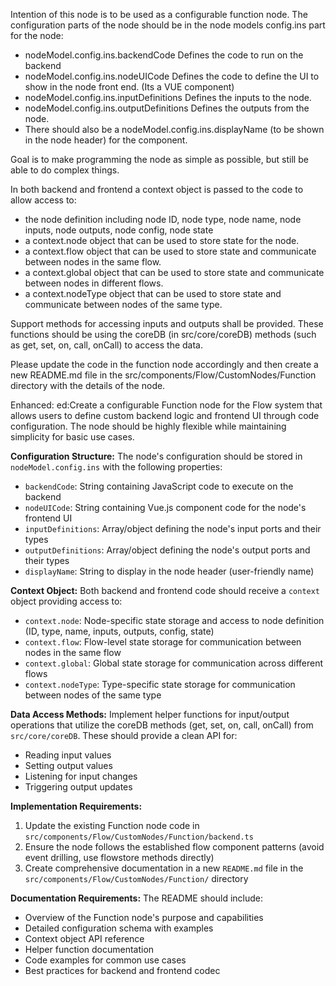 Intention of this node is to be used as a configurable function node. The configuration parts of the node should be in
the node models config.ins part for the node:

-   nodeModel.config.ins.backendCode Defines the code to run on the backend
-   nodeModel.config.ins.nodeUICode Defines the code to define the UI to show in the node front end. (Its a VUE
    component)
-   nodeModel.config.ins.inputDefinitions Defines the inputs to the node.
-   nodeModel.config.ins.outputDefinitions Defines the outputs from the node.
-   There should also be a nodeModel.config.ins.displayName (to be shown in the node header) for the component.

Goal is to make programming the node as simple as possible, but still be able to do complex things.

In both backend and frontend a context object is passed to the code to allow access to:

-   the node definition including node ID, node type, node name, node inputs, node outputs, node config, node state
-   a context.node object that can be used to store state for the node.
-   a context.flow object that can be used to store state and communicate between nodes in the same flow.
-   a context.global object that can be used to store state and communicate between nodes in different flows.
-   a context.nodeType object that can be used to store state and communicate between nodes of the same type.

Support methods for accessing inputs and outputs shall be provided. These functions should be using the coreDB (in
src/core/coreDB) methods (such as get, set, on, call, onCall) to access the data.

Please update the code in the function node accordingly and then create a new README.md file in the
src/components/Flow/CustomNodes/Function directory with the details of the node.

Enhanced: ed:Create a configurable Function node for the Flow system that allows users to define custom backend logic
and frontend UI through code configuration. The node should be highly flexible while maintaining simplicity for basic
use cases.

**Configuration Structure:** The node's configuration should be stored in `nodeModel.config.ins` with the following
properties:

-   `backendCode`: String containing JavaScript code to execute on the backend
-   `nodeUICode`: String containing Vue.js component code for the node's frontend UI
-   `inputDefinitions`: Array/object defining the node's input ports and their types
-   `outputDefinitions`: Array/object defining the node's output ports and their types
-   `displayName`: String to display in the node header (user-friendly name)

**Context Object:** Both backend and frontend code should receive a `context` object providing access to:

-   `context.node`: Node-specific state storage and access to node definition (ID, type, name, inputs, outputs, config,
    state)
-   `context.flow`: Flow-level state storage for communication between nodes in the same flow
-   `context.global`: Global state storage for communication across different flows
-   `context.nodeType`: Type-specific state storage for communication between nodes of the same type

**Data Access Methods:** Implement helper functions for input/output operations that utilize the coreDB methods (get,
set, on, call, onCall) from `src/core/coreDB`. These should provide a clean API for:

-   Reading input values
-   Setting output values
-   Listening for input changes
-   Triggering output updates

**Implementation Requirements:**

1. Update the existing Function node code in `src/components/Flow/CustomNodes/Function/backend.ts`
2. Ensure the node follows the established flow component patterns (avoid event drilling, use flowstore methods
   directly)
3. Create comprehensive documentation in a new `README.md` file in the `src/components/Flow/CustomNodes/Function/`
   directory

**Documentation Requirements:** The README should include:

-   Overview of the Function node's purpose and capabilities
-   Detailed configuration schema with examples
-   Context object API reference
-   Helper function documentation
-   Code examples for common use cases
-   Best practices for backend and frontend codec
